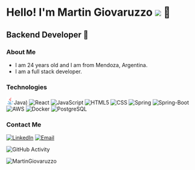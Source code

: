 <h1>Hello! I'm Martin Giovaruzzo <img src="https://raw.githubusercontent.com/iampavangandhi/iampavangandhi/master/gifs/Hi.gif" width="30px"> 🚀</h1>
<h2>Backend Developer 🎨</h2>

### About Me
- I am 24 years old and I am from Mendoza, Argentina.
- I am a full stack developer.

### Technologies
  <img src="https://raw.githubusercontent.com/devicons/devicon/master/icons/java/java-original.svg" alt="java"     
  width="20" height="20"/>Java</a>)
  ![React](https://img.shields.io/badge/-React-333333?style=flat&logo=react)
  ![JavaScript](https://img.shields.io/badge/-JavaScript-333333?style=flat&logo=javascript)
  ![HTML5](https://img.shields.io/badge/-HTML5-333333?style=flat&logo=HTML5)
  ![CSS](https://img.shields.io/badge/-CSS-333333?style=flat&logo=CSS3&logoColor=1572B6)
  ![Spring](https://img.shields.io/badge/-Spring-333333?style=flat&logo=spring)
  ![Spring-Boot](https://img.shields.io/badge/-SpringBoot-333333?style=flat&logo=springboot)
  <br/>
  ![AWS](https://img.shields.io/badge/-AWS-333333?style=flat&logo=amazonaws)
  ![Docker](https://img.shields.io/badge/-Docker-333333?style=flat&logo=docker)
  ![PostgreSQL](https://img.shields.io/badge/-MYSQL-333333?style=flat&logo=MYSQL)
### Contact Me
<a href="https://www.linkedin.com/in/martin-giovaruzzo/"><img alt="LinkedIn" src="https://img.shields.io/badge/LinkedIn-Martin%20Giovaruzzo-blue?style=flat-square&logo=linkedin"></a>
<a href="giovaruzzomartin@gmail.com"><img alt="Email" src="https://img.shields.io/badge/Gmail-Maurovera069@gmail.com-blue?style=flat-square&logo=gmail"></a>  

![GitHub Activity](https://github-readme-stats.vercel.app/api?username=MartinGiovaruzzo&show_icons=true)

<p align="left"> <img src="https://komarev.com/ghpvc/?username=mauro069&label=Profile%20views&color=0e75b6&style=flat" alt="MartinGiovaruzzo" /> </p>

